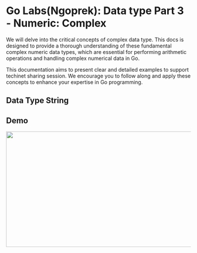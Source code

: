 # Go Labs(Ngoprek): Data type Part 3 - Numeric: Complex

We will delve into the critical concepts of complex data type. This docs is designed to provide a thorough understanding of these fundamental complex numeric data types, which are essential for performing arithmetic operations and handling complex numerical data in Go.

This documentation aims to present clear and detailed examples to support techinet sharing session. We encourage you to follow along and apply these concepts to enhance your expertise in Go programming.

## Data Type String



## Demo

[<img src="https://storage.googleapis.com/techinet-public/youtube/thumbnails/GolangSeries/E8.png" width="560" height="315">](https://www.youtube.com/embed/pxQD68sCXl4?si=62loXT3yqoseMQqL)
